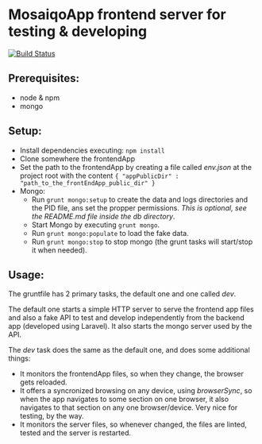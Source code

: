 # MosaiqoApp frontend server for testing & developing

[![Build Status](https://travis-ci.org/mosaiqo/frontend-devServer.svg)](https://travis-ci.org/mosaiqo/frontend-devServer)

## Prerequisites:
- node & npm
- mongo

## Setup:
- Install dependencies executing: `npm install`
- Clone somewhere the frontendApp
- Set the path to the frontendApp by creating a file called *env.json* at the project root with the content `{ "appPublicDir" : "path_to_the_frontEndApp_public_dir" }`
- Mongo:
    - Run `grunt mongo:setup` to create the data and logs directories and the PID file, ans set the propper permissions. *This is optional, see the README.md file inside the db directory*.
    - Start Mongo by executing `grunt mongo`.
    - Run `grunt mongo:populate` to load the fake data.
    - Run `grunt mongo:stop` to stop mongo (the grunt tasks will start/stop it when needed).

## Usage:

The gruntfile has 2 primary tasks, the default one and one called *dev*.

The default one starts a simple HTTP server to serve the frontend app files and also a fake API to test and develop independently from the backend app (developed using Laravel). It also starts the mongo server used by the API.

The *dev* task does the same as the default one, and does some additional things:
- It monitors the frontendApp files, so when they change, the browser gets reloaded.
- It offers a syncronized browsing on any device, using *browserSync*, so when the app navigates to some section on one browser, it also navigates to that section on any one browser/device. Very nice for testing, by the way.
- It monitors the server files, so whenever changed, the files are linted, tested and the server is restarted.

